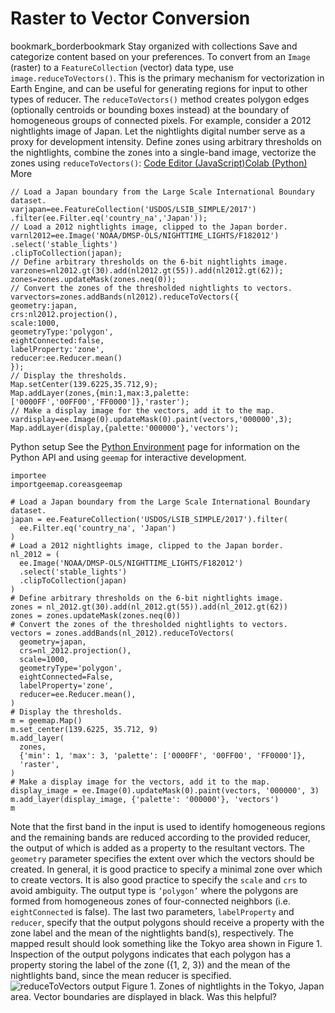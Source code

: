  
#  Raster to Vector Conversion 
bookmark_borderbookmark Stay organized with collections  Save and categorize content based on your preferences.
To convert from an `Image` (raster) to a `FeatureCollection` (vector) data type, use `image.reduceToVectors()`. This is the primary mechanism for vectorization in Earth Engine, and can be useful for generating regions for input to other types of reducer. The `reduceToVectors()` method creates polygon edges (optionally centroids or bounding boxes instead) at the boundary of homogeneous groups of connected pixels.
For example, consider a 2012 nightlights image of Japan. Let the nightlights digital number serve as a proxy for development intensity. Define zones using arbitrary thresholds on the nightlights, combine the zones into a single-band image, vectorize the zones using `reduceToVectors()`:
[Code Editor (JavaScript)](https://developers.google.com/earth-engine/guides/reducers_reduce_to_vectors#code-editor-javascript-sample)[Colab (Python)](https://developers.google.com/earth-engine/guides/reducers_reduce_to_vectors#colab-python-sample) More
```
// Load a Japan boundary from the Large Scale International Boundary dataset.
varjapan=ee.FeatureCollection('USDOS/LSIB_SIMPLE/2017')
.filter(ee.Filter.eq('country_na','Japan'));
// Load a 2012 nightlights image, clipped to the Japan border.
varnl2012=ee.Image('NOAA/DMSP-OLS/NIGHTTIME_LIGHTS/F182012')
.select('stable_lights')
.clipToCollection(japan);
// Define arbitrary thresholds on the 6-bit nightlights image.
varzones=nl2012.gt(30).add(nl2012.gt(55)).add(nl2012.gt(62));
zones=zones.updateMask(zones.neq(0));
// Convert the zones of the thresholded nightlights to vectors.
varvectors=zones.addBands(nl2012).reduceToVectors({
geometry:japan,
crs:nl2012.projection(),
scale:1000,
geometryType:'polygon',
eightConnected:false,
labelProperty:'zone',
reducer:ee.Reducer.mean()
});
// Display the thresholds.
Map.setCenter(139.6225,35.712,9);
Map.addLayer(zones,{min:1,max:3,palette:['0000FF','00FF00','FF0000']},'raster');
// Make a display image for the vectors, add it to the map.
vardisplay=ee.Image(0).updateMask(0).paint(vectors,'000000',3);
Map.addLayer(display,{palette:'000000'},'vectors');
```
Python setup
See the [ Python Environment](https://developers.google.com/earth-engine/guides/python_install) page for information on the Python API and using `geemap` for interactive development.
```
importee
importgeemap.coreasgeemap
```
```
# Load a Japan boundary from the Large Scale International Boundary dataset.
japan = ee.FeatureCollection('USDOS/LSIB_SIMPLE/2017').filter(
  ee.Filter.eq('country_na', 'Japan')
)
# Load a 2012 nightlights image, clipped to the Japan border.
nl_2012 = (
  ee.Image('NOAA/DMSP-OLS/NIGHTTIME_LIGHTS/F182012')
  .select('stable_lights')
  .clipToCollection(japan)
)
# Define arbitrary thresholds on the 6-bit nightlights image.
zones = nl_2012.gt(30).add(nl_2012.gt(55)).add(nl_2012.gt(62))
zones = zones.updateMask(zones.neq(0))
# Convert the zones of the thresholded nightlights to vectors.
vectors = zones.addBands(nl_2012).reduceToVectors(
  geometry=japan,
  crs=nl_2012.projection(),
  scale=1000,
  geometryType='polygon',
  eightConnected=False,
  labelProperty='zone',
  reducer=ee.Reducer.mean(),
)
# Display the thresholds.
m = geemap.Map()
m.set_center(139.6225, 35.712, 9)
m.add_layer(
  zones,
  {'min': 1, 'max': 3, 'palette': ['0000FF', '00FF00', 'FF0000']},
  'raster',
)
# Make a display image for the vectors, add it to the map.
display_image = ee.Image(0).updateMask(0).paint(vectors, '000000', 3)
m.add_layer(display_image, {'palette': '000000'}, 'vectors')
m
```

Note that the first band in the input is used to identify homogeneous regions and the remaining bands are reduced according to the provided reducer, the output of which is added as a property to the resultant vectors. The `geometry` parameter specifies the extent over which the vectors should be created. In general, it is good practice to specify a minimal zone over which to create vectors. It is also good practice to specify the `scale` and `crs` to avoid ambiguity. The output type is `‘polygon’` where the polygons are formed from homogeneous zones of four-connected neighbors (i.e. `eightConnected` is false). The last two parameters, `labelProperty` and `reducer`, specify that the output polygons should receive a property with the zone label and the mean of the nightlights band(s), respectively.
The mapped result should look something like the Tokyo area shown in Figure 1. Inspection of the output polygons indicates that each polygon has a property storing the label of the zone ({1, 2, 3}) and the mean of the nightlights band, since the mean reducer is specified.
![reduceToVectors output](https://developers.google.com/static/earth-engine/images/ReduceToVectors_Tokyo.png) Figure 1. Zones of nightlights in the Tokyo, Japan area. Vector boundaries are displayed in black. 
Was this helpful?
